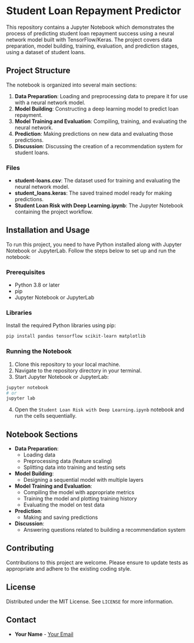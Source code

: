 # Student Loan Repayment Predictor

This repository contains a Jupyter Notebook which demonstrates the process of predicting student loan repayment success using a neural network model built with TensorFlow/Keras. The project covers data preparation, model building, training, evaluation, and prediction stages, using a dataset of student loans.

## Project Structure

The notebook is organized into several main sections:

1. **Data Preparation**: Loading and preprocessing data to prepare it for use with a neural network model.
2. **Model Building**: Constructing a deep learning model to predict loan repayment.
3. **Model Training and Evaluation**: Compiling, training, and evaluating the neural network.
4. **Prediction**: Making predictions on new data and evaluating those predictions.
5. **Discussion**: Discussing the creation of a recommendation system for student loans.

### Files

- **student-loans.csv**: The dataset used for training and evaluating the neural network model.
- **student_loans.keras**: The saved trained model ready for making predictions.
- **Student Loan Risk with Deep Learning.ipynb**: The Jupyter Notebook containing the project workflow.

## Installation and Usage

To run this project, you need to have Python installed along with Jupyter Notebook or JupyterLab. Follow the steps below to set up and run the notebook:

### Prerequisites

- Python 3.8 or later
- pip
- Jupyter Notebook or JupyterLab

### Libraries

Install the required Python libraries using pip:

```bash
pip install pandas tensorflow scikit-learn matplotlib
```

### Running the Notebook

1. Clone this repository to your local machine.
2. Navigate to the repository directory in your terminal.
3. Start Jupyter Notebook or JupyterLab:

```bash
jupyter notebook
# or
jupyter lab
```

4. Open the `Student Loan Risk with Deep Learning.ipynb` notebook and run the cells sequentially.

## Notebook Sections

- **Data Preparation**:
  - Loading data
  - Preprocessing data (feature scaling)
  - Splitting data into training and testing sets
- **Model Building**:
  - Designing a sequential model with multiple layers
- **Model Training and Evaluation**:
  - Compiling the model with appropriate metrics
  - Training the model and plotting training history
  - Evaluating the model on test data
- **Prediction**:
  - Making and saving predictions
- **Discussion**:
  - Answering questions related to building a recommendation system

## Contributing

Contributions to this project are welcome. Please ensure to update tests as appropriate and adhere to the existing coding style.

## License

Distributed under the MIT License. See `LICENSE` for more information.

## Contact

- **Your Name** - [Your Email](mailto:kenstager@hotmail.com)
